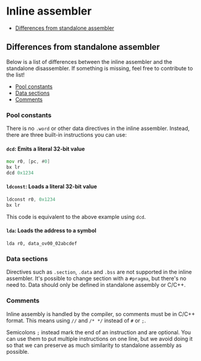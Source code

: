 # Inline assembler
- [Differences from standalone assembler](#differences-from-standalone-assembler)

## Differences from standalone assembler
Below is a list of differences between the inline assembler and the standalone disassembler. If something is missing, feel free
to contribute to the list!
- [Pool constants](#pool-constants)
- [Data sections](#data-sections)
- [Comments](#comments)

### Pool constants
There is no `.word` or other data directives in the inline assembler. Instead, there are three built-in instructions you can
use:

#### `dcd`: Emits a literal 32-bit value
```asm
mov r0, [pc, #0]
bx lr
dcd 0x1234
```

#### `ldconst`: Loads a literal 32-bit value
```asm
ldconst r0, 0x1234
bx lr
```
This code is equivalent to the above example using `dcd`.

#### `lda`: Loads the address to a symbol
```
lda r0, data_ov00_02abcdef
```

### Data sections
Directives such as `.section`, `.data` and `.bss` are not supported in the inline assembler. It's possible to change section
with a `#pragma`, but there's no need to. Data should only be defined in standalone assembly or C/C++.

### Comments
Inline assembly is handled by the compiler, so comments must be in C/C++ format. This means using `//` and `/* */` instead of
`#` or `;`.

Semicolons `;` instead mark the end of an instruction and are optional. You can use them to put multiple instructions on one
line, but we avoid doing it so that we can preserve as much similarity to standalone assembly as possible.
